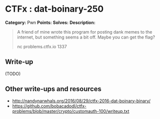 # CTFx : dat-boinary-250

**Category:** Pwn
**Points:** 
**Solves:** 
**Description:**

> A friend of mine wrote this program for posting dank memes to the internet, but something seems a bit off. Maybe you can get the flag?
> 
> 
> nc problems.ctfx.io 1337

## Write-up

(TODO)

## Other write-ups and resources

* http://nandynarwhals.org/2016/08/29/ctfx-2016-dat-boinary-binary/
* https://github.com/bobacadodl/ctfx-problems/blob/master/crypto/customauth-100/writeup.txt
